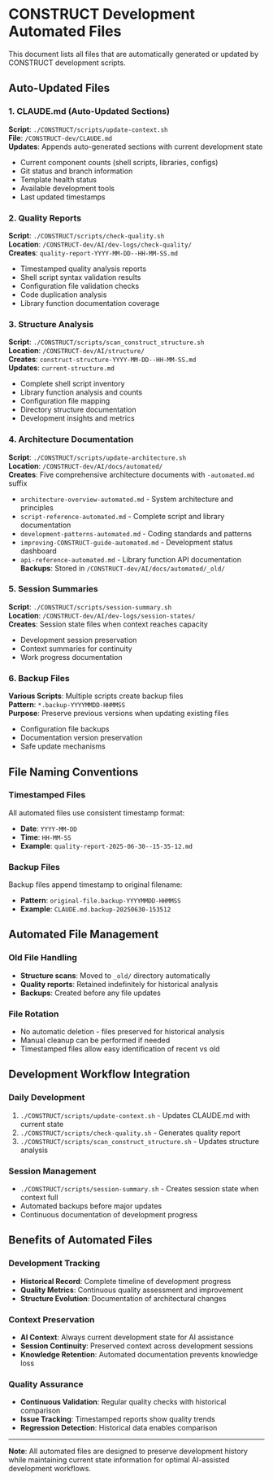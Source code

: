 # CONSTRUCT Development Automated Files

This document lists all files that are automatically generated or updated by CONSTRUCT development scripts.

## Auto-Updated Files

### 1. CLAUDE.md (Auto-Updated Sections)
**Script**: `./CONSTRUCT/scripts/update-context.sh`  
**File**: `/CONSTRUCT-dev/CLAUDE.md`  
**Updates**: Appends auto-generated sections with current development state
- Current component counts (shell scripts, libraries, configs)
- Git status and branch information
- Template health status
- Available development tools
- Last updated timestamps

### 2. Quality Reports
**Script**: `./CONSTRUCT/scripts/check-quality.sh`  
**Location**: `/CONSTRUCT-dev/AI/dev-logs/check-quality/`  
**Creates**: `quality-report-YYYY-MM-DD--HH-MM-SS.md`
- Timestamped quality analysis reports
- Shell script syntax validation results
- Configuration file validation checks
- Code duplication analysis
- Library function documentation coverage

### 3. Structure Analysis
**Script**: `./CONSTRUCT/scripts/scan_construct_structure.sh`  
**Location**: `/CONSTRUCT-dev/AI/structure/`  
**Creates**: `construct-structure-YYYY-MM-DD--HH-MM-SS.md`  
**Updates**: `current-structure.md`
- Complete shell script inventory
- Library function analysis and counts
- Configuration file mapping
- Directory structure documentation
- Development insights and metrics

### 4. Architecture Documentation
**Script**: `./CONSTRUCT/scripts/update-architecture.sh`  
**Location**: `/CONSTRUCT-dev/AI/docs/automated/`  
**Creates**: Five comprehensive architecture documents with `-automated.md` suffix
- `architecture-overview-automated.md` - System architecture and principles
- `script-reference-automated.md` - Complete script and library documentation
- `development-patterns-automated.md` - Coding standards and patterns
- `improving-CONSTRUCT-guide-automated.md` - Development status dashboard
- `api-reference-automated.md` - Library function API documentation
**Backups**: Stored in `/CONSTRUCT-dev/AI/docs/automated/_old/`

### 5. Session Summaries
**Script**: `./CONSTRUCT/scripts/session-summary.sh`  
**Location**: `/CONSTRUCT-dev/AI/dev-logs/session-states/`  
**Creates**: Session state files when context reaches capacity
- Development session preservation
- Context summaries for continuity
- Work progress documentation

### 6. Backup Files
**Various Scripts**: Multiple scripts create backup files  
**Pattern**: `*.backup-YYYYMMDD-HHMMSS`  
**Purpose**: Preserve previous versions when updating existing files
- Configuration file backups
- Documentation version preservation
- Safe update mechanisms

## File Naming Conventions

### Timestamped Files
All automated files use consistent timestamp format:
- **Date**: `YYYY-MM-DD`
- **Time**: `HH-MM-SS`
- **Example**: `quality-report-2025-06-30--15-35-12.md`

### Backup Files
Backup files append timestamp to original filename:
- **Pattern**: `original-file.backup-YYYYMMDD-HHMMSS`
- **Example**: `CLAUDE.md.backup-20250630-153512`

## Automated File Management

### Old File Handling
- **Structure scans**: Moved to `_old/` directory automatically
- **Quality reports**: Retained indefinitely for historical analysis
- **Backups**: Created before any file updates

### File Rotation
- No automatic deletion - files preserved for historical analysis
- Manual cleanup can be performed if needed
- Timestamped files allow easy identification of recent vs old

## Development Workflow Integration

### Daily Development
1. `./CONSTRUCT/scripts/update-context.sh` - Updates CLAUDE.md with current state
2. `./CONSTRUCT/scripts/check-quality.sh` - Generates quality report
3. `./CONSTRUCT/scripts/scan_construct_structure.sh` - Updates structure analysis

### Session Management
- `./CONSTRUCT/scripts/session-summary.sh` - Creates session state when context full
- Automated backups before major updates
- Continuous documentation of development progress

## Benefits of Automated Files

### Development Tracking
- **Historical Record**: Complete timeline of development progress
- **Quality Metrics**: Continuous quality assessment and improvement
- **Structure Evolution**: Documentation of architectural changes

### Context Preservation
- **AI Context**: Always current development state for AI assistance
- **Session Continuity**: Preserved context across development sessions
- **Knowledge Retention**: Automated documentation prevents knowledge loss

### Quality Assurance
- **Continuous Validation**: Regular quality checks with historical comparison
- **Issue Tracking**: Timestamped reports show quality trends
- **Regression Detection**: Historical data enables comparison

---

**Note**: All automated files are designed to preserve development history while maintaining current state information for optimal AI-assisted development workflows.